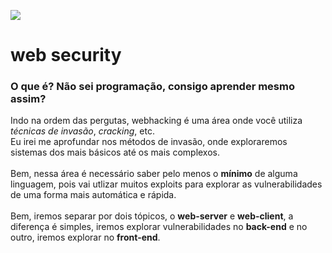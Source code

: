 <img src="https://i.imgur.com/EnKxyHw.png"></img>

# web security
### O que é? Não sei programação, consigo aprender mesmo assim?
Indo na ordem das pergutas, webhacking é uma área onde você utiliza *técnicas de invasão*, *cracking*, etc.<br>
Eu irei me aprofundar nos métodos de invasão, onde exploraremos sistemas dos mais básicos até os mais complexos.
<br><br>
Bem, nessa área é necessário saber pelo menos o **mínimo** de alguma linguagem, pois vai utlizar muitos exploits para explorar as vulnerabilidades de uma forma mais automática e rápida.
<br><br>
Bem, iremos separar por dois tópicos, o **web-server** e **web-client**, a diferença é simples, iremos explorar vulnerabilidades no **back-end** e no outro, iremos explorar no **front-end**.


